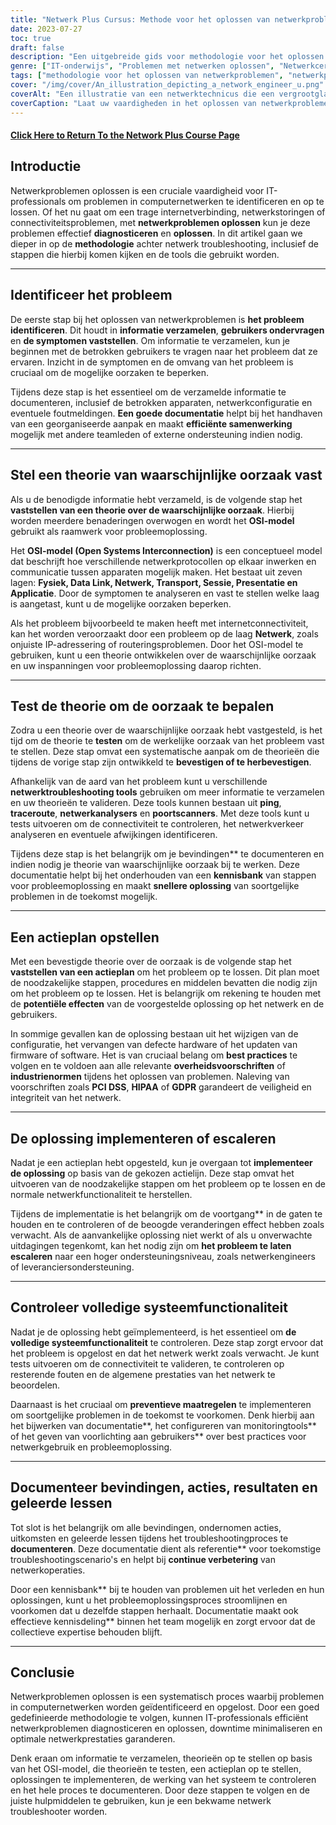 ```yaml
---
title: "Netwerk Plus Cursus: Methode voor het oplossen van netwerkproblemen"
date: 2023-07-27
toc: true
draft: false
description: "Een uitgebreide gids voor methodologie voor het oplossen van netwerkproblemen, inclusief stappen, tools en best practices voor het efficiënt en effectief oplossen van netwerkproblemen."
genre: ["IT-onderwijs", "Problemen met netwerken oplossen", "Netwerkcertificering", "IT-opleiding", "Computernetwerken", "IT-vaardigheden", "Technische kennis", "IT-professionals", "Netwerkconcepten", "Netwerkondersteuning"]
tags: ["methodologie voor het oplossen van netwerkproblemen", "netwerkproblemen", "IT-professionals", "OSI-model", "netwerkgereedschappen", "stappen voor probleemoplossing", "netwerkprestaties", "IT-vaardigheden", "probleemoplossend", "netwerkdiagnostiek", "probleemoplossing documenteren", "netwerkconfiguratie", "samenwerking tussen gebruikers", "overheidsvoorschriften", "industrienormen", "PCI DSS", "HIPAA", "GDPR", "netwerkdocumentatie", "voortdurende verbetering", "kennisbank netwerk", "systeemfunctionaliteit", "preventieve maatregelen", "optimalisatie van netwerkprestaties", "tools voor het oplossen van netwerkproblemen", "netwerkconnectiviteit", "IT-opleiding", "Proces voor probleemoplossing bij netwerken", "technieken voor probleemoplossing in netwerken", "best practices voor netwerkondersteuning", "gids voor probleemoplossing voor netwerken"]
cover: "/img/cover/An_illustration_depicting_a_network_engineer_u.png"
coverAlt: "Een illustratie van een netwerktechnicus die een vergrootglas gebruikt om netwerkverbindingen te analyseren en problemen op te lossen."
coverCaption: "Laat uw vaardigheden in het oplossen van netwerkproblemen de vrije loop"
---
```


#### [Click Here to Return To the Network Plus Course Page](/network-plus-start)

## Introductie

Netwerkproblemen oplossen is een cruciale vaardigheid voor IT-professionals om problemen in computernetwerken te identificeren en op te lossen. Of het nu gaat om een trage internetverbinding, netwerkstoringen of connectiviteitsproblemen, met **netwerkproblemen oplossen** kun je deze problemen effectief **diagnosticeren** en **oplossen**. In dit artikel gaan we dieper in op de **methodologie** achter netwerk troubleshooting, inclusief de stappen die hierbij komen kijken en de tools die gebruikt worden.

______

## Identificeer het probleem

De eerste stap bij het oplossen van netwerkproblemen is **het probleem identificeren**. Dit houdt in **informatie verzamelen**, **gebruikers ondervragen** en **de symptomen vaststellen**. Om informatie te verzamelen, kun je beginnen met de betrokken gebruikers te vragen naar het probleem dat ze ervaren. Inzicht in de symptomen en de omvang van het probleem is cruciaal om de mogelijke oorzaken te beperken.

Tijdens deze stap is het essentieel om de verzamelde informatie te documenteren, inclusief de betrokken apparaten, netwerkconfiguratie en eventuele foutmeldingen. **Een goede documentatie** helpt bij het handhaven van een georganiseerde aanpak en maakt **efficiënte samenwerking** mogelijk met andere teamleden of externe ondersteuning indien nodig.

______

## Stel een theorie van waarschijnlijke oorzaak vast

Als u de benodigde informatie hebt verzameld, is de volgende stap het **vaststellen van een theorie over de waarschijnlijke oorzaak**. Hierbij worden meerdere benaderingen overwogen en wordt het **OSI-model** gebruikt als raamwerk voor probleemoplossing.

Het **OSI-model (Open Systems Interconnection)** is een conceptueel model dat beschrijft hoe verschillende netwerkprotocollen op elkaar inwerken en communicatie tussen apparaten mogelijk maken. Het bestaat uit zeven lagen: **Fysiek, Data Link, Netwerk, Transport, Sessie, Presentatie en Applicatie**. Door de symptomen te analyseren en vast te stellen welke laag is aangetast, kunt u de mogelijke oorzaken beperken.

Als het probleem bijvoorbeeld te maken heeft met internetconnectiviteit, kan het worden veroorzaakt door een probleem op de laag **Netwerk**, zoals onjuiste IP-adressering of routeringsproblemen. Door het OSI-model te gebruiken, kunt u een theorie ontwikkelen over de waarschijnlijke oorzaak en uw inspanningen voor probleemoplossing daarop richten.

______

## Test de theorie om de oorzaak te bepalen

Zodra u een theorie over de waarschijnlijke oorzaak hebt vastgesteld, is het tijd om de theorie te **testen** om de werkelijke oorzaak van het probleem vast te stellen. Deze stap omvat een systematische aanpak om de theorieën die tijdens de vorige stap zijn ontwikkeld te **bevestigen of te herbevestigen**.

Afhankelijk van de aard van het probleem kunt u verschillende **netwerktroubleshooting tools** gebruiken om meer informatie te verzamelen en uw theorieën te valideren. Deze tools kunnen bestaan uit **ping**, **traceroute**, **netwerkanalysers** en **poortscanners**. Met deze tools kunt u tests uitvoeren om de connectiviteit te controleren, het netwerkverkeer analyseren en eventuele afwijkingen identificeren.

Tijdens deze stap is het belangrijk om je bevindingen** te documenteren en indien nodig je theorie van waarschijnlijke oorzaak bij te werken. Deze documentatie helpt bij het onderhouden van een **kennisbank** van stappen voor probleemoplossing en maakt **snellere oplossing** van soortgelijke problemen in de toekomst mogelijk.

______

## Een actieplan opstellen

Met een bevestigde theorie over de oorzaak is de volgende stap het **vaststellen van een actieplan** om het probleem op te lossen. Dit plan moet de noodzakelijke stappen, procedures en middelen bevatten die nodig zijn om het probleem op te lossen. Het is belangrijk om rekening te houden met de **potentiële effecten** van de voorgestelde oplossing op het netwerk en de gebruikers.

In sommige gevallen kan de oplossing bestaan uit het wijzigen van de configuratie, het vervangen van defecte hardware of het updaten van firmware of software. Het is van cruciaal belang om **best practices** te volgen en te voldoen aan alle relevante **overheidsvoorschriften** of **industrienormen** tijdens het oplossen van problemen. Naleving van voorschriften zoals **PCI DSS**, **HIPAA** of **GDPR** garandeert de veiligheid en integriteit van het netwerk.

______

## De oplossing implementeren of escaleren

Nadat je een actieplan hebt opgesteld, kun je overgaan tot **implementeer de oplossing** op basis van de gekozen actielijn. Deze stap omvat het uitvoeren van de noodzakelijke stappen om het probleem op te lossen en de normale netwerkfunctionaliteit te herstellen.

Tijdens de implementatie is het belangrijk om de voortgang** in de gaten te houden en te controleren of de beoogde veranderingen effect hebben zoals verwacht. Als de aanvankelijke oplossing niet werkt of als u onverwachte uitdagingen tegenkomt, kan het nodig zijn om **het probleem te laten escaleren** naar een hoger ondersteuningsniveau, zoals netwerkengineers of leveranciersondersteuning.

______

## Controleer volledige systeemfunctionaliteit

Nadat je de oplossing hebt geïmplementeerd, is het essentieel om **de volledige systeemfunctionaliteit** te controleren. Deze stap zorgt ervoor dat het probleem is opgelost en dat het netwerk werkt zoals verwacht. Je kunt tests uitvoeren om de connectiviteit te valideren, te controleren op resterende fouten en de algemene prestaties van het netwerk te beoordelen.

Daarnaast is het cruciaal om **preventieve maatregelen** te implementeren om soortgelijke problemen in de toekomst te voorkomen. Denk hierbij aan het bijwerken van documentatie**, het configureren van monitoringtools** of het geven van voorlichting aan gebruikers** over best practices voor netwerkgebruik en probleemoplossing.

______

## Documenteer bevindingen, acties, resultaten en geleerde lessen

Tot slot is het belangrijk om alle bevindingen, ondernomen acties, uitkomsten en geleerde lessen tijdens het troubleshootingproces te **documenteren**. Deze documentatie dient als referentie** voor toekomstige troubleshootingscenario's en helpt bij **continue verbetering** van netwerkoperaties.

Door een kennisbank** bij te houden van problemen uit het verleden en hun oplossingen, kunt u het probleemoplossingsproces stroomlijnen en voorkomen dat u dezelfde stappen herhaalt. Documentatie maakt ook effectieve kennisdeling** binnen het team mogelijk en zorgt ervoor dat de collectieve expertise behouden blijft.

______

## Conclusie

Netwerkproblemen oplossen is een systematisch proces waarbij problemen in computernetwerken worden geïdentificeerd en opgelost. Door een goed gedefinieerde methodologie te volgen, kunnen IT-professionals efficiënt netwerkproblemen diagnosticeren en oplossen, downtime minimaliseren en optimale netwerkprestaties garanderen.

Denk eraan om informatie te verzamelen, theorieën op te stellen op basis van het OSI-model, die theorieën te testen, een actieplan op te stellen, oplossingen te implementeren, de werking van het systeem te controleren en het hele proces te documenteren. Door deze stappen te volgen en de juiste hulpmiddelen te gebruiken, kun je een bekwame netwerk troubleshooter worden.
